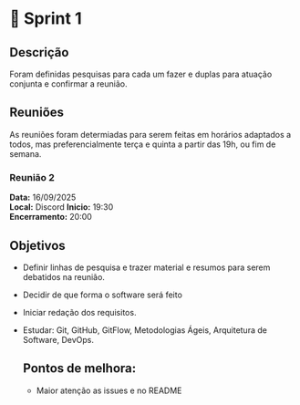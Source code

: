 # **🏁** Sprint 1


## Descrição


Foram definidas pesquisas para cada um fazer e duplas para atuação conjunta e confirmar a reunião.  




## Reuniões
As reuniões foram determiadas para serem feitas em horários adaptados a todos, mas preferencialmente terça e quinta a partir das 19h, ou fim de semana.


### Reunião 2 
**Data:** 16/09/2025  
**Local:** Discord 
**Inicio:** 19:30  
**Encerramento:** 20:00


## Objetivos

- Definir linhas de pesquisa e trazer material e resumos para serem debatidos na reunião.
- Decidir de que forma o software será feito
- Iniciar redação dos requisitos. 
- Estudar: Git, GitHub, GitFlow, Metodologias Ágeis, Arquitetura de Software, DevOps.

  ## Pontos de melhora:
  - Maior atenção as issues e no README
